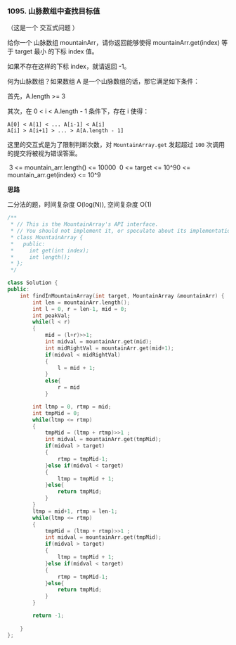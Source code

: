 ### 1095. 山脉数组中查找目标值

（这是一个 交互式问题 ）

给你一个 山脉数组 mountainArr，请你返回能够使得 mountainArr.get(index) 等于 target 最小 的下标 index 值。

如果不存在这样的下标 index，就请返回 -1。

 

何为山脉数组？如果数组 A 是一个山脉数组的话，那它满足如下条件：

首先，A.length >= 3

其次，在 0 < i < A.length - 1 条件下，存在 i 使得：


	A[0] < A[1] < ... A[i-1] < A[i]
	A[i] > A[i+1] > ... > A[A.length - 1]

这里的交互式是为了限制判断次数，对 `MountainArray.get` 发起超过 `100` 次调用的提交将被视为错误答案。

​	3 <= mountain_arr.length() <= 10000
​	0 <= target <= 10^9
​	0 <= mountain_arr.get(index) <= 10^9

**思路**

二分法的题，时间复杂度 O(log(N)), 空间复杂度 O(1)

```cpp
/**
 * // This is the MountainArray's API interface.
 * // You should not implement it, or speculate about its implementation
 * class MountainArray {
 *   public:
 *     int get(int index);
 *     int length();
 * };
 */

class Solution {
public:
    int findInMountainArray(int target, MountainArray &mountainArr) {
        int len = mountainArr.length();
        int l = 0, r = len-1, mid = 0; 
        int peakVal;
        while(l < r)
        {
            mid = (l+r)>>1;
            int midval = mountainArr.get(mid);
            int midRightVal = mountainArr.get(mid+1);
            if(midval < midRightVal)
            {
                l = mid + 1;
            }
            else{
                r = mid
            }

        int ltmp = 0, rtmp = mid;
        int tmpMid = 0;
        while(ltmp <= rtmp)
        {
            tmpMid = (ltmp + rtmp)>>1 ;
            int midval = mountainArr.get(tmpMid);
            if(midval > target)
            {
                rtmp = tmpMid-1;
            }else if(midval < target)
            {
                ltmp = tmpMid + 1;
            }else{
                return tmpMid;
            }    
        }
        ltmp = mid+1, rtmp = len-1;
        while(ltmp <= rtmp)
        {
            tmpMid = (ltmp + rtmp)>>1 ;
            int midval = mountainArr.get(tmpMid);
            if(midval > target)
            {
                ltmp = tmpMid + 1;
            }else if(midval < target)
            {
                rtmp = tmpMid-1;
            }else{
                return tmpMid;
            }    
        }

        return -1;
             
    }
};
```

